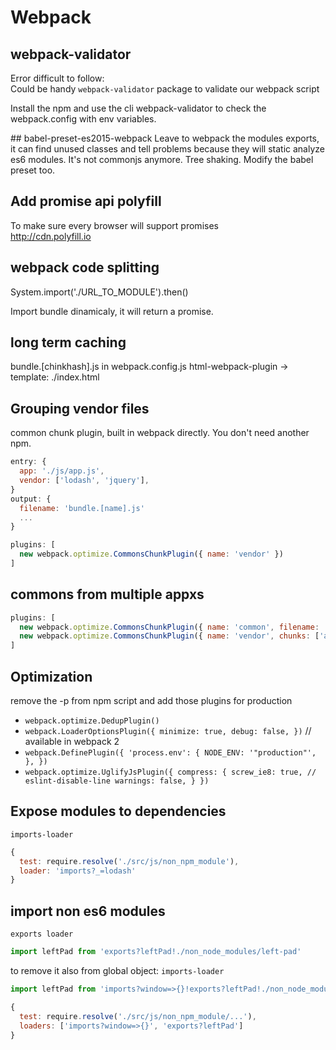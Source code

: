 # Webpack

## webpack-validator
Error difficult to follow:  
Could be handy `webpack-validator` package to validate our webpack script

Install the npm and use the cli webpack-validator to check the webpack.config with env variables.


## babel-preset-es2015-webpack
Leave to webpack the modules exports, it can find unused classes and tell problems because they will static analyze es6 modules. It's not commonjs anymore.
Tree shaking. Modify the babel preset too.

## Add promise api polyfill
To make sure every browser will support promises  
http://cdn.polyfill.io

## webpack code splitting
System.import('./URL_TO_MODULE').then()

Import bundle dinamicaly, it will return a promise.

## long term caching
bundle.[chinkhash].js in webpack.config.js
html-webpack-plugin -> template: ./index.html

## Grouping vendor files
common chunk plugin, built in webpack directly. You don't need another npm.
```javascript
entry: {
  app: './js/app.js',
  vendor: ['lodash', 'jquery'],
}
output: {
  filename: 'bundle.[name].js'
  ...
}
```
```javascript
plugins: [
  new webpack.optimize.CommonsChunkPlugin({ name: 'vendor' })
]
```

## commons from multiple appxs
```javascript
plugins: [
  new webpack.optimize.CommonsChunkPlugin({ name: 'common', filename: 'bundle.common.js' }),
  new webpack.optimize.CommonsChunkPlugin({ name: 'vendor', chunks: ['app', 'animalFact'] }),
]
```

## Optimization
remove the -p from npm script and add those plugins for production
- `webpack.optimize.DedupPlugin()`
- `webpack.LoaderOptionsPlugin({
    minimize: true,
    debug: false,
  })` // available in webpack 2
- `webpack.DefinePlugin({
    'process.env': {
      NODE_ENV: '"production"',
    },
  })`
- `webpack.optimize.UglifyJsPlugin({
    compress: {
      screw_ie8: true, // eslint-disable-line
      warnings: false,
    }
  })`

## Expose modules to dependencies
`imports-loader`
```javascript
{
  test: require.resolve('./src/js/non_npm_module'),
  loader: 'imports?_=lodash'
}
```

## import non es6 modules
`exports loader`

```javascript
import leftPad from 'exports?leftPad!./non_node_modules/left-pad'
```
to remove it also from global object:
`imports-loader`

```javascript
import leftPad from 'imports?window=>{}!exports?leftPad!./non_node_modules/left-pad'
```

```javascript
{
  test: require.resolve('./src/js/non_npm_module/...'),
  loaders: ['imports?window=>{}', 'exports?leftPad']
}
```
